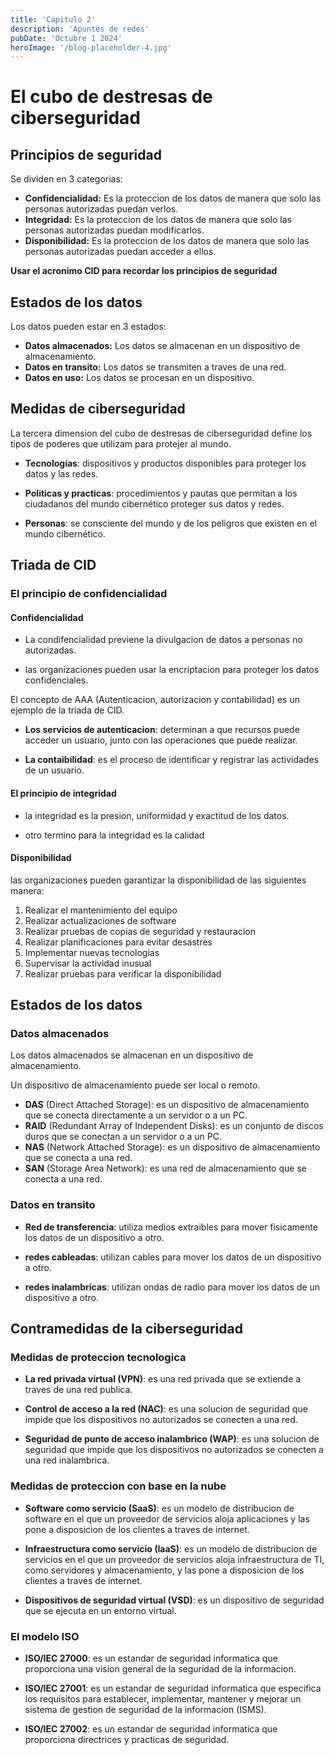 ```yaml
---
title: 'Capitulo 2'
description: 'Apuntes de redes'
pubDate: 'Octubre 1 2024'
heroImage: '/blog-placeholder-4.jpg'
---
```


# El cubo de destresas de ciberseguridad

## Principios de seguridad

Se dividen en 3 categorias:

- **Confidencialidad:** Es la proteccion de los datos de manera que solo las personas autorizadas puedan verlos.
- **Integridad:** Es la proteccion de los datos de manera que solo las personas autorizadas puedan modificarlos.
- **Disponibilidad:** Es la proteccion de los datos de manera que solo las personas autorizadas puedan acceder a ellos.

**Usar el acronimo CID para recordar los principios de seguridad**

## Estados de los datos

Los datos pueden estar en 3 estados:

- **Datos almacenados:** Los datos se almacenan en un dispositivo de almacenamiento.
- **Datos en transito:** Los datos se transmiten a traves de una red.
- **Datos en uso:** Los datos se procesan en un dispositivo.

## Medidas de ciberseguridad

La tercera dimension del cubo de destresas de ciberseguridad define los tipos de poderes que utilizam
para protejer al mundo.

- **Tecnologías**: dispositivos y productos disponibles para proteger los datos y las redes.

- **Politicas y practicas**: procedimientos y pautas que permitan a los ciudadanos del mundo cibernético
  proteger sus datos y redes.

- **Personas**: se consciente del mundo y de los peligros que existen en el mundo cibernético.

## Triada de CID

### El principio de confidencialidad

#### Confidencialidad

- La condifencialidad previene la divulgacion de datos a personas no autorizadas.

- las organizaciones pueden usar la encriptacion para proteger los datos confidenciales.

El concepto de AAA (Autenticacion, autorizacion y contabilidad) es un ejemplo de la triada de CID.

- **Los servicios de autenticacion**: determinan a que recursos puede acceder un usuario, junto con las operaciones que puede realizar.

- **La contaibilidad**: es el proceso de identificar y registrar las actividades de un usuario.

#### El principio de integridad

- la integridad es la presion, uniformidad y exactitud de los datos.

- otro termino para la integridad es la calidad

#### Disponibilidad

las organizaciones pueden garantizar la disponibilidad de las siguientes manera:

1. Realizar el mantenimiento del equipo
2. Realizar actualizaciones de software
3. Realizar pruebas de copias de seguridad y restauracion
4. Realizar planificaciones para evitar desastres
5. Implementar nuevas tecnologias
6. Supervisar la actividad inusual
7. Realizar pruebas para verificar la disponibilidad

## Estados de los datos

### Datos almacenados

Los datos almacenados se almacenan en un dispositivo de almacenamiento.

Un dispositivo de almacenamiento puede ser local o remoto.

- **DAS** (Direct Attached Storage): es un dispositivo de almacenamiento que se conecta directamente a un servidor o a un PC.
- **RAID** (Redundant Array of Independent Disks): es un conjunto de discos duros que se conectan a un servidor o a un PC.
- **NAS** (Network Attached Storage): es un dispositivo de almacenamiento que se conecta a una red.
- **SAN** (Storage Area Network): es una red de almacenamiento que se conecta a una red.

### Datos en transito

- **Red de transferencia**: utiliza medios extraibles para mover fisicamente los datos de un dispositivo a otro.

- **redes cableadas**: utilizan cables para mover los datos de un dispositivo a otro.

- **redes inalambricas**: utilizan ondas de radio para mover los datos de un dispositivo a otro.

## Contramedidas de la ciberseguridad

### Medidas de proteccion tecnologica

- **La red privada virtual (VPN)**: es una red privada que se extiende a traves de una red publica.

- **Control de acceso a la red (NAC)**: es una solucion de seguridad que impide que los dispositivos no autorizados se conecten a una red.

- **Seguridad de punto de acceso inalambrico (WAP)**: es una solucion de seguridad que impide que los dispositivos no autorizados se conecten a una red inalambrica.

### Medidas de proteccion con base en la nube

- **Software como servicio (SaaS)**: es un modelo de distribucion de software en el que un proveedor de servicios aloja aplicaciones y las pone a disposicion de los clientes a traves de internet.

- **Infraestructura como servicio (IaaS)**: es un modelo de distribucion de servicios en el que un proveedor de servicios aloja infraestructura de TI, como servidores y almacenamiento, y las pone a disposicion de los clientes a traves de internet.

- **Dispositivos de seguridad virtual (VSD)**: es un dispositivo de seguridad que se ejecuta en un entorno virtual.

### El modelo ISO

- **ISO/IEC 27000**: es un estandar de seguridad informatica que proporciona una vision general de la seguridad de la informacion.

- **ISO/IEC 27001**: es un estandar de seguridad informatica que especifica los requisitos para establecer, implementar, mantener y mejorar un sistema de gestion de seguridad de la informacion (ISMS).

- **ISO/IEC 27002**: es un estandar de seguridad informatica que proporciona directrices y practicas de seguridad.
